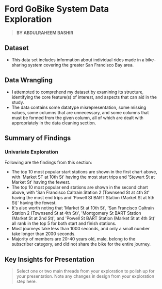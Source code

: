 # Ford GoBike System Data Exploration
> **BY ABDULRAHEEM BASHIR**


## Dataset

- This data set includes information about individual rides made in a bike-sharing system covering the greater San Francisco Bay area.

## Data Wrangling

- I attempted to comprehend my dataset by examining its structure, identifying the core feature(s) of interest, and aspects that can aid in the study.
- The data contains some datatype misrepresentation, some missing values, some columns that are unnecessary, and some columns that must be formed from the given column, all of which are dealt with appropriately in the data cleaning section.


## Summary of Findings

### Univariate Exploration

Following are the findings from this section:
- The top 10 most popular start stations are shown in the first chart above, with 'Market ST at 10th St' having the most start trips and 'Stewart St at Market St' having the fewest.
- The top 10 most popular end stations are shown in the second chart above, with 'San Francisco Caltrain Station 2 (Townsend St at 4th St' having the most end trips and 'Powell St BART Station (Market St at 5th St)' having the fewest.
- It's also worth noting that 'Market St at 10th St', 'San Francisco Caltrain Station 2 (Townsend St at 4th St)', 'Montgomery St BART Station (Market St at 2nd St)', and 'Powell St BART Station (Market St at 4th St)' all rank in the top 5 for both start and finish stations.
- Most journeys take less than 1000 seconds, and only a small number take longer than 2000 seconds.
- Majority of members are 20-40 years old, male, belong to the subscriber category, and did not share the bike for the entire journey.


## Key Insights for Presentation

> Select one or two main threads from your exploration to polish up for your presentation. Note any changes in design from your exploration step here.